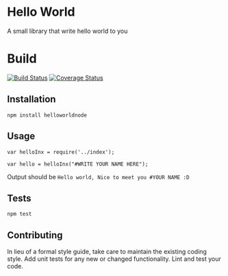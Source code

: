 Hello World
=========
A small library that write hello world to you

# Build

[![Build Status](https://travis-ci.org/rainerregan/hello-world.svg?branch=master)](https://travis-ci.org/rainerregan/hello-world)
[![Coverage Status](https://coveralls.io/repos/github/rainerregan/hello-world/badge.svg?branch=master)](https://coveralls.io/github/rainerregan/hello-world?branch=master)

## Installation

  `npm install helloworldnode`

## Usage

    var helloInx = require('../index');
    
    var hello = helloInx("#WRITE YOUR NAME HERE");
  
  
  Output should be `Hello world, Nice to meet you #YOUR NAME :D`


## Tests

  `npm test`

## Contributing

In lieu of a formal style guide, take care to maintain the existing coding style. Add unit tests for any new or changed functionality. Lint and test your code.
